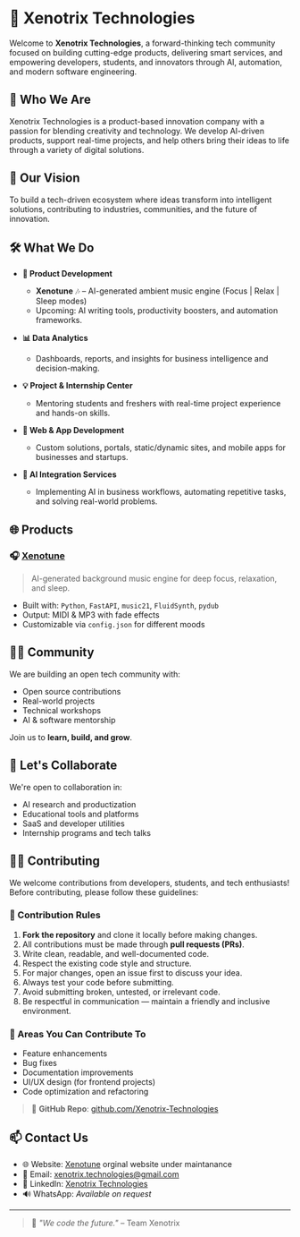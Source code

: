 # 👾 Xenotrix Technologies

Welcome to **Xenotrix Technologies**, a forward-thinking tech community focused on building cutting-edge products, delivering smart services, and empowering developers, students, and innovators through AI, automation, and modern software engineering.

## 🚀 Who We Are

Xenotrix Technologies is a product-based innovation company with a passion for blending creativity and technology. We develop AI-driven products, support real-time projects, and help others bring their ideas to life through a variety of digital solutions.

## 🧠 Our Vision

To build a tech-driven ecosystem where ideas transform into intelligent solutions, contributing to industries, communities, and the future of innovation.

## 🛠️ What We Do

- **🧩 Product Development**
  - **Xenotune** 🎶 – AI-generated ambient music engine (Focus | Relax | Sleep modes)
  - Upcoming: AI writing tools, productivity boosters, and automation frameworks.

- **📊 Data Analytics**
  - Dashboards, reports, and insights for business intelligence and decision-making.

- **💡 Project & Internship Center**
  - Mentoring students and freshers with real-time project experience and hands-on skills.

- **📱 Web & App Development**
  - Custom solutions, portals, static/dynamic sites, and mobile apps for businesses and startups.

- **🧠 AI Integration Services**
  - Implementing AI in business workflows, automating repetitive tasks, and solving real-world problems.

## 🌐 Products

### 🎧 [Xenotune](https://github.com/Xenotrix-Technologies/Xenotune)
> AI-generated background music engine for deep focus, relaxation, and sleep.

- Built with: `Python`, `FastAPI`, `music21`, `FluidSynth`, `pydub`
- Output: MIDI & MP3 with fade effects
- Customizable via `config.json` for different moods

## 👨‍💻 Community

We are building an open tech community with:
- Open source contributions
- Real-world projects
- Technical workshops
- AI & software mentorship

Join us to **learn, build, and grow**.

## 🤝 Let's Collaborate

We're open to collaboration in:
- AI research and productization
- Educational tools and platforms
- SaaS and developer utilities
- Internship programs and tech talks

## 🧑‍💻 Contributing

We welcome contributions from developers, students, and tech enthusiasts! Before contributing, please follow these guidelines:

### 📜 Contribution Rules

1. **Fork the repository** and clone it locally before making changes.
2. All contributions must be made through **pull requests (PRs)**.
3. Write clean, readable, and well-documented code.
4. Respect the existing code style and structure.
5. For major changes, open an issue first to discuss your idea.
6. Always test your code before submitting.
7. Avoid submitting broken, untested, or irrelevant code.
8. Be respectful in communication — maintain a friendly and inclusive environment.

### 📂 Areas You Can Contribute To

- Feature enhancements
- Bug fixes
- Documentation improvements
- UI/UX design (for frontend projects)
- Code optimization and refactoring

> 📎 **GitHub Repo**: [github.com/Xenotrix-Technologies](https://github.com/Xenotrix-Technologies/repositories)

## 📫 Contact Us

- 🌐 Website: [Xenotune](https://xenotrix-technologies.github.io/Xenotune/) orginal website under maintanance
- 📧 Email: xenotrix.technologies@gmail.com
- 💬 LinkedIn: [Xenotrix Technologies](https://www.linkedin.com/company/xenotrixtech/)
- 🔊 WhatsApp: *Available on request*

---

> 🧬 _"We code the future."_ – Team Xenotrix

